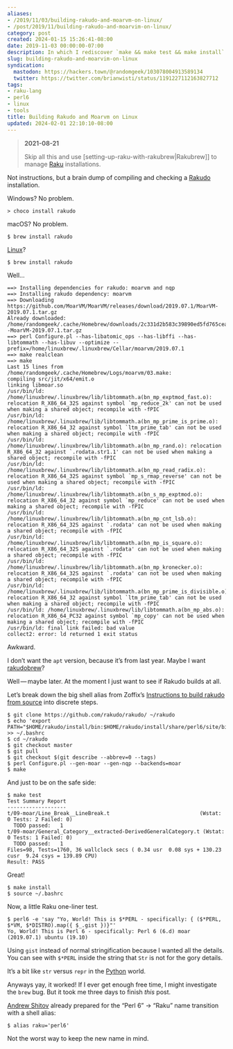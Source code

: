 ```yaml
---
aliases:
- /2019/11/03/building-rakudo-and-moarvm-on-linux/
- /post/2019/11/building-rakudo-and-moarvim-on-linux/
category: post
created: 2024-01-15 15:26:41-08:00
date: 2019-11-03 00:00:00-07:00
description: In which I rediscover `make && make test && make install`
slug: building-rakudo-and-moarvim-on-linux
syndication:
  mastodon: https://hackers.town/@randomgeek/103078004913589134
  twitter: https://twitter.com/brianwisti/status/1191227112163827712
tags:
- raku-lang
- perl6
- linux
- tools
title: Building Rakudo and Moarvm on Linux
updated: 2024-02-01 22:10:10-08:00
---
```


> 
 > **2021-08-21**
>
 > Skip all this and use \[setting-up-raku-with-rakubrew|Rakubrew\]\] to manage [Raku](../../../card/Raku.md) installations.

Not instructions, but a brain dump of compiling and checking a [Rakudo](https://rakudo.org) installation.

Windows? No problem.

````
> choco install rakudo
````

macOS? No problem.

````
$ brew install rakudo
````

[Linux](../../../card/Linux.md)?

````
$ brew install rakudo
````

Well…

````
==> Installing dependencies for rakudo: moarvm and nqp
==> Installing rakudo dependency: moarvm
==> Downloading https://github.com/MoarVM/MoarVM/releases/download/2019.07.1/MoarVM-2019.07.1.tar.gz
Already downloaded: /home/randomgeek/.cache/Homebrew/downloads/2c331d2b583c39890ed5fd765cea551c9e171136038a6a400217c7725ae60a9d--MoarVM-2019.07.1.tar.gz
==> perl Configure.pl --has-libatomic_ops --has-libffi --has-libtommath --has-libuv --optimize --prefix=/home/linuxbrew/.linuxbrew/Cellar/moarvm/2019.07.1
==> make realclean
==> make
Last 15 lines from /home/randomgeek/.cache/Homebrew/Logs/moarvm/03.make:
compiling src/jit/x64/emit.o
linking libmoar.so
/usr/bin/ld: /home/linuxbrew/.linuxbrew/lib/libtommath.a(bn_mp_exptmod_fast.o): relocation R_X86_64_32S against symbol `mp_reduce_2k' can not be used when making a shared object; recompile with -fPIC
/usr/bin/ld: /home/linuxbrew/.linuxbrew/lib/libtommath.a(bn_mp_prime_is_prime.o): relocation R_X86_64_32 against symbol `ltm_prime_tab' can not be used when making a shared object; recompile with -fPIC
/usr/bin/ld: /home/linuxbrew/.linuxbrew/lib/libtommath.a(bn_mp_rand.o): relocation R_X86_64_32 against `.rodata.str1.1' can not be used when making a shared object; recompile with -fPIC
/usr/bin/ld: /home/linuxbrew/.linuxbrew/lib/libtommath.a(bn_mp_read_radix.o): relocation R_X86_64_32S against symbol `mp_s_rmap_reverse' can not be used when making a shared object; recompile with -fPIC
/usr/bin/ld: /home/linuxbrew/.linuxbrew/lib/libtommath.a(bn_s_mp_exptmod.o): relocation R_X86_64_32 against symbol `mp_reduce' can not be used when making a shared object; recompile with -fPIC
/usr/bin/ld: /home/linuxbrew/.linuxbrew/lib/libtommath.a(bn_mp_cnt_lsb.o): relocation R_X86_64_32S against `.rodata' can not be used when making a shared object; recompile with -fPIC
/usr/bin/ld: /home/linuxbrew/.linuxbrew/lib/libtommath.a(bn_mp_is_square.o): relocation R_X86_64_32S against `.rodata' can not be used when making a shared object; recompile with -fPIC
/usr/bin/ld: /home/linuxbrew/.linuxbrew/lib/libtommath.a(bn_mp_kronecker.o): relocation R_X86_64_32S against `.rodata' can not be used when making a shared object; recompile with -fPIC
/usr/bin/ld: /home/linuxbrew/.linuxbrew/lib/libtommath.a(bn_mp_prime_is_divisible.o): relocation R_X86_64_32 against symbol `ltm_prime_tab' can not be used when making a shared object; recompile with -fPIC
/usr/bin/ld: /home/linuxbrew/.linuxbrew/lib/libtommath.a(bn_mp_abs.o): relocation R_X86_64_PC32 against symbol `mp_copy' can not be used when making a shared object; recompile with -fPIC
/usr/bin/ld: final link failed: bad value
collect2: error: ld returned 1 exit status
````

Awkward.

I don’t want the `apt` version, because it’s from last year. Maybe I want [rakudobrew](https://github.com/tadzik/rakudobrew)?

Well — maybe later. At the moment I just want to see if Rakudo builds at all.

Let’s break down the big shell alias from Zoffix’s [Instructions to build rakudo from source](https://github.com/zoffixznet/r) into discrete steps.

````
$ git clone https://github.com/rakudo/rakudo/ ~/rakudo
$ echo 'export PATH="$HOME/rakudo/install/bin:$HOME/rakudo/install/share/perl6/site/bin:$PATH"' >> ~/.bashrc
$ cd ~/rakudo
$ git checkout master
$ git pull
$ git checkout $(git describe --abbrev=0 --tags)
$ perl Configure.pl --gen-moar --gen-nqp --backends=moar
$ make
````

And just to be on the safe side:

````
$ make test
Test Summary Report
-------------------
t/09-moar/Line_Break__LineBreak.t                             (Wstat: 0 Tests: 2 Failed: 0)
  TODO passed:   1
t/09-moar/General_Category__extracted-DerivedGeneralCategory.t (Wstat: 0 Tests: 1 Failed: 0)
  TODO passed:   1
Files=98, Tests=1760, 36 wallclock secs ( 0.34 usr  0.08 sys + 130.23 cusr  9.24 csys = 139.89 CPU)
Result: PASS
````

Great!

````
$ make install
$ source ~/.bashrc
````

Now, a little Raku one-liner test.

````
$ perl6 -e 'say "Yo, World! This is $*PERL - specifically: { ($*PERL, $*VM, $*DISTRO).map({ $_.gist })}"'
Yo, World! This is Perl 6 - specifically: Perl 6 (6.d) moar (2019.07.1) ubuntu (19.10)
````

Using `gist` instead of normal stringification because I wanted all the details. You can see with `$*PERL` inside the string that `Str` is not for the gory details.

It’s a bit like `str` versus `repr` in the [Python](../../../card/Python.md) world.

Anyways yay, it worked! If I ever get enough free time, I might investigate the `brew` bug. But it took me three days to finish *this* post.

[Andrew Shitov](https://raku.online/) already prepared for the “Perl 6” → “Raku” name transition with a shell alias:

````
$ alias raku='perl6'
````

Not the worst way to keep the new name in mind.